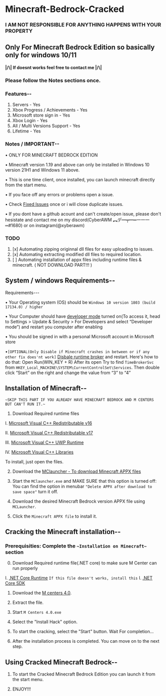 # Minecraft-Bedrock-Cracked
###  I AM NOT RESPONSIBLE FOR ANYTHING HAPPENS WITH YOUR PROPERTY
## Only For Minecraft Bedrock Edition so basically only for windows 10/11
#### |/\\|   If doesnt works feel free to contact me   |/\\|
### Please follow the Notes sections once.

### Features--
1. Servers - Yes
2. Xbox Progress / Achievements - Yes
3. Microsoft store sign in - Yes
4. Xbox Login - Yes
5. All / Multi Versions Support - Yes
6. Lifetime - Yes

### Notes / IMPORTANT--
• ONLY FOR MINECRAFT BEDROCK EDITION

• Minecraft version 1.19 and above can only be installed in Windows 10 version 21H1 and Windows 11 above.

• This is one time client, once installed, you can launch minecraft directly from the start menu.

• If you face off any errors or problems open a issue.

• Check [Fixed Issues](https://github.com/QwertyTheCoder/Minecraft-bedrock-cracked/issues?q=label%3Adocumentation) once or i will close duplicate issues.

• If you dont have a github acount and can't create/open issue, please don't hesistate and contact me on my discord(CyberAWM ︻デ━╤━═一一一═#1680) or on instagram(@xyberawm)

### TODO
1. [x] Automating zipping originnal dll files for easy uploading to issues.
2. [x] Automating extracting modified dll files to required location.
3. [ ] Automating installation of appx files including runtime files & minecraft. ( NOT DOWNLOAD PART!!! )

## System / windows Requirements--
Requirements---

• Your Operating system (OS) should be `Windows 10 version 1803 (build 17134.0) / higher`

• Your Computer should have [developer mode](https://www.wikihow.com/Enable-Developer-Mode-in-Windows-10) turned on(To access it, head to Settings > Update & Security > For Developers and select “Developer mode”) and restart you computer after enabling

• You should be signed in with a personal Microsoft account in Microsoft store

•`[OPTIONAL(Only Disable if Minecraft crashes in between or if any other fix does'nt work]` [Disbale runtime broker](https://www.wisecleaner.com/how-to/107-3-methods-to-fix-runtime-broker-high-cpu-usage-issue.html) and restart. 
Here's how to do that: Open Run(WIN_KEY + R) After its open Try to find `TimeBrokerSvc` from `HKEY_Local_MACHINE\SYSTEM\CurrentControlSet\Services`. Then double click “Start” on the right and change the value from “3” to “4”

## Installation of Minecraft--
`~SKIP THIS PART IF YOU ALREADY HAVE MINECRAFT BEDROCK AND M CENTERS BUT CAN'T RUN IT.~`

1. Download Required runtime files

  I. [Microsoft Visual C++ Redistributable v16](https://aka.ms/vs/16/release/vc_redist.x64.exe)
  
  II. [Microsoft Visual C++ Redistributable v17](https://aka.ms/vs/17/release/vc_redist.x64.exe)
  
  III. [Microsoft Visual C++ UWP Runtime](https://www.microsoft.com/en-sa/download/confirmation.aspx?id=102159)
  
  IV. [Microsoft Visual C++ Libraries](https://aka.ms/Microsoft.VCLibs.x64.14.00.Desktop.appx)
  
To install, just open the files.

2. Download the [MClauncher - To download Minecraft APPX files](https://github.com/MCMrARM/mc-w10-version-launcher/releases/download/0.4.0/MCLauncher.zip)

3. Start the `MClauncher.exe` and MAKE SURE that this option is turned off:
    You can find the option in menubar `"Delete APPX after download to save space"` turn it off.
    
4. Download the desired Minecraft Bedrock version APPX file using `MCLauncher`.

5. Click the `Minecraft APPX file` to install it.

## Cracking the Minecraft installation--
### Prerequisities: Complete the `~Installation on Minecraft~` section
0. Download Required runtime file(.NET core) to make sure M Center can run properly
  
  I. [.NET Core Runtime](https://dotnet.microsoft.com/en-us/download/dotnet/thank-you/runtime-desktop-3.1.32-windows-x64-installer?cid=getdotnetcore)
  `If this file doesn't works, install this`
  I. [.NET Core SDK](https://dotnet.microsoft.com/en-us/download/dotnet/thank-you/sdk-3.1.425-windows-x64-installer)
  
1. Download the [M centers 4.0](https://github.com/QwertyTheCoder/Minecraft-bedrock-cracked/releases/download/v4069/M.Centers.4.0.x64.zip).

2. Extract the file.

3. Start `M Centers 4.0.exe`

4. Select the "Install Hack" option.

5. To start the cracking, select the "Start" button.
Wait For completion...

6. After the installation process is completed. You can move on to the next step.

## Using Cracked Minecraft Bedrock--

1. To start the Cracked Minecraft Bedrock Edition you can launch it from the start menu.

2. ENJOY!!!
